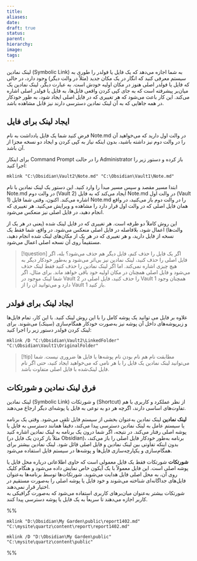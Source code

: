 ```yaml
---
title: 
aliases: 
date: 
draft: true
status: 
parent: 
hierarchy: 
image: 
tags:
---
```

لینک نمادین (Symbolic Link) به شما اجازه می‌دهد که یک فایل یا فولدر را طوری به سیستم معرفی کنید که انگار در یک مکان جدید (مثلاً در والت دیگر) وجود دارد، در حالی که فایل یا فولدر اصلی هنوز در مکان اولیه خودش است. به عبارت دیگر، لینک نمادین یک میان‌بر پیشرفته است که به جای کپی کردن واقعی فایل‌ها، به فایل یا فولدر اصلی اشاره می‌کند. این کار باعث می‌شود که هر تغییری که در فایل اصلی ایجاد شود، به طور خودکار در همه جاهایی که به آن لینک نمادین دسترسی دارند نیز قابل مشاهده باشد.

## ایجاد لینک برای فایل
فرض کنید شما یک فایل یادداشت به نام Note.md در والت اول دارید که می‌خواهید آن را در والت دوم نیز داشته باشید، بدون اینکه نیاز به کپی کردن و ایجاد دو نسخه مجزا از آن باشد.

 برای اینکار Command Prompt را در حالت Administrator باز کرده و دستور زیر را اجرا کنید:
```
mklink "C:\Obsidian\Vault2\Note.md" "C:\Obsidian\Vault1\Note.md"
```

ابتدا مسیر مقصد و سپس مسیر مبدأ را وارد کنید. 
این دستور یک لینک نمادین با نام Note.md در والت دوم (Vault 2) ایجاد می‌کند که به فایل Note.md در والت اول (Vault 1) اشاره می‌کند. اکنون، وقتی شما فایل Note.md را در والت دوم باز می‌کنید، در واقع همان فایل اصلی که در والت اول قرار دارد را مشاهده و ویرایش می‌کنید. هر تغییری که انجام دهید، در فایل اصلی نیز منعکس می‌شود. 

این روش کاملاً دو طرفه است. هر تغییری که در فایل لینک شده (یعنی در هر یک از والت‌ها) اعمال شود، بلافاصله در فایل اصلی منعکس می‌شود. در واقع، شما فقط یک نسخه از فایل دارید، و هر تغییری که در هر یک از مکان‌های لینک شده انجام دهید، مستقیماً روی آن نسخه اصلی اعمال می‌شود.


> [!question] اگر یک فایل را حذف کنم، فایل دیگر هم حذف می‌شود؟
> بله، اگر فایل اصلی را حذف کنید، لینک نمادین نیز بی‌اثر می‌شود و به‌طور خودکار دیگر به هیچ چیزی اشاره نمی‌کند. اما اگر لینک نمادین را حذف کنید فقط لینک حذف می‌شود و فایل اصلی همچنان در مکان اولیه خود باقی خواهد ماند. برای مثال، اگر شما لینک موجود در Vault 2 را حذف کنید، فایل اصلی در Vault 1 همچنان وجود دارد و می‌توانید آن را از Vault 1 باز کنید.


## ایجاد لینک برای فولدر
علاوه بر فایل می توانید یک پوشه کامل را با این روش لینک کنید.  با این کار، تمام فایل‌ها و زیرپوشه‌های داخل آن پوشه نیز به‌صورت خودکار همگام‌سازی (سینک) می‌شوند. 
برای لینک کردن فولدر دستور زیر را اجرا کنید:
```
mklink /D "C:\Obsidian\Vault2\LinkedFolder" "C:\Obsidian\Vault1\OriginalFolder"
```

> [!tip] مطابقت نام
> هم نام بودن نام پوشه‌ها یا فایل ها ضروری نیست. شما می‌توانید لینک نمادین یک فایل را با هر نامی که می‌خواهید ایجاد کنید، حتی اگر نام فایل لینک‌شده با فایل اصلی متفاوت باشد.



## فرق لینک نمادین و شورتکات
لینک نمادین (Symbolic Link) و شورتکات (Shortcut) از نظر عملکرد و کاربری با هم تفاوت‌های اساسی دارند، اگرچه هر دو به نوعی به فایل یا پوشه‌ای دیگر ارجاع می‌دهند.

**لینک نمادین**
لینک نمادین به‌عنوان بخشی از سیستم فایل تلقی می‌شود. وقتی یک برنامه یا سیستم عامل به لینک نمادین دسترسی پیدا می‌کند، دقیقاً همانند دسترسی به فایل یا پوشه اصلی رفتار می‌کند. در نتیجه، اگر شما درون یک برنامه به لینک نمادین اشاره کنید (مثلاً باز کردن یک فایل در Obsidian)، برنامه به‌طور خودکار فایل اصلی را باز می‌کند، بدون اینکه تفاوتی بین لینک نمادین و فایل اصلی قائل شود. لینک نمادین بیشتر برای همگام‌سازی و یکپارچه‌سازی فایل‌ها و پوشه‌ها در سیستم فایل استفاده می‌شود. 

**شورتکات**
شورتکات فقط یک فایل معمولی است که حاوی اطلاعاتی درباره محل فایل یا پوشه اصلی است. این فایل معمولاً با یک آیکون خاص نمایش داده می‌شود و هنگام کلیک روی آن، به محل اصلی فایل هدایت می‌شوید. شورتکات‌ها توسط برنامه‌ها به‌عنوان فایل‌های جداگانه‌ای شناخته می‌شوند و خود فایل یا پوشه اصلی را به‌صورت مستقیم در اختیار قرار نمی‌دهند.  
شورتکات بیشتر به‌عنوان میان‌برهای کاربری استفاده می‌شود که به‌صورت گرافیکی به کاربر اجازه می‌دهند تا سریعاً به یک فایل یا پوشه دسترسی پیدا کنند.

%%

```
mklink "D:\Obsidian\My Garden\public\report1402.md" "C:\mysite\quartz\content\report\report1402.md"
```


```
mklink /D "D:\Obsidian\My Garden\public" "C:\mysite\quartz\content\public"
```

%%

